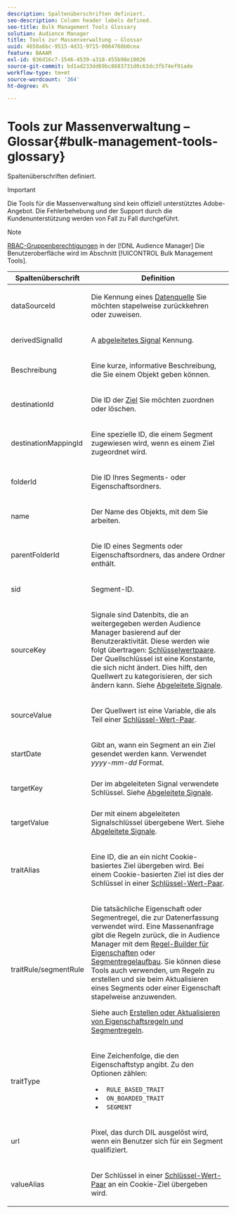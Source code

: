 ```yaml
---
description: Spaltenüberschriften definiert.
seo-description: Column header labels defined.
seo-title: Bulk Management Tools Glossary
solution: Audience Manager
title: Tools zur Massenverwaltung – Glossar
uuid: 4658a6bc-9515-4d31-9715-0084760b0cea
feature: BAAAM
exl-id: 036d16c7-1546-4539-a318-455b98e10026
source-git-commit: bd1ad233dd69bc8683731d0c63dc3fb74ef91ade
workflow-type: tm+mt
source-wordcount: '364'
ht-degree: 4%

---
```


# Tools zur Massenverwaltung – Glossar{#bulk-management-tools-glossary}

Spaltenüberschriften definiert.

>[!IMPORTANT]
>
>Die Tools für die Massenverwaltung sind kein offiziell unterstütztes Adobe-Angebot. Die Fehlerbehebung und der Support durch die Kundenunterstützung werden von Fall zu Fall durchgeführt.

<!-- 

<p>r_bulk_glossary.xml </p>

 -->

>[!NOTE]
>
>[RBAC-Gruppenberechtigungen](../../features/administration/administration-overview.md) in der [!DNL Audience Manager] Die Benutzeroberfläche wird im Abschnitt [!UICONTROL Bulk Management Tools].

<table id="table_2C2BC2FB3EFC443C9A5AE18EFC6FABFD"> 
 <thead> 
  <tr> 
   <th colname="col1" class="entry"> Spaltenüberschrift </th> 
   <th colname="col2" class="entry"> Definition </th> 
  </tr> 
 </thead>
 <tbody> 
  <tr> 
   <td colname="col1"> <p> <span class="term"> dataSourceId</span> </p> </td> 
   <td colname="col2"> <p>Die Kennung eines <a href="../../features/datasources-list-and-settings.md#data-sources-list-and-settings"> Datenquelle</a> Sie möchten stapelweise zurückkehren oder zuweisen. </p> </td> 
  </tr> 
  <tr> 
   <td colname="col1"> <p> <span class="term"> derivedSignalId</span> </p> </td> 
   <td colname="col2"> <p>A <a href="../../features/derived-signals.md"> abgeleitetes Signal</a> Kennung. </p> </td> 
  </tr> 
  <tr> 
   <td colname="col1"> <p> <span class="term"> Beschreibung</span> </p> </td> 
   <td colname="col2"> <p>Eine kurze, informative Beschreibung, die Sie einem Objekt geben können. </p> </td> 
  </tr> 
  <tr> 
   <td colname="col1"> <p> <span class="term"> destinationId</span> </p> </td> 
   <td colname="col2"> <p>Die ID der <a href="../../features/destinations/destinations.md"> Ziel</a> Sie möchten zuordnen oder löschen. </p> </td> 
  </tr> 
  <tr> 
   <td colname="col1"> <p> <span class="term"> destinationMappingId</span> </p> </td> 
   <td colname="col2"> <p>Eine spezielle ID, die einem Segment zugewiesen wird, wenn es einem Ziel zugeordnet wird. </p> </td> 
  </tr> 
  <tr> 
   <td colname="col1"> <p> <span class="term"> folderId</span> </p> </td> 
   <td colname="col2"> <p>Die ID Ihres Segments- oder Eigenschaftsordners. </p> </td> 
  </tr> 
  <tr> 
   <td colname="col1"> <p> <span class="term"> name</span> </p> </td> 
   <td colname="col2"> <p>Der Name des Objekts, mit dem Sie arbeiten. </p> </td> 
  </tr> 
  <tr> 
   <td colname="col1"> <p> <span class="term"> parentFolderId</span> </p> </td> 
   <td colname="col2"> <p>Die ID eines Segments oder Eigenschaftsordners, das andere Ordner enthält. </p> </td> 
  </tr> 
  <tr> 
   <td colname="col1"> <p> <span class="term"> sid</span> </p> </td> 
   <td colname="col2"> <p>Segment-ID. </p> </td> 
  </tr> 
  <tr> 
   <td colname="col1"> <p> <span class="term"> sourceKey</span> </p> </td> 
   <td colname="col2"> <p>Signale sind Datenbits, die an weitergegeben werden <span class="keyword"> Audience Manager</span> basierend auf der Benutzeraktivität. Diese werden wie folgt übertragen: <a href="../../reference/key-value-pairs-explained.md"> Schlüsselwertpaare</a>. Der Quellschlüssel ist eine Konstante, die sich nicht ändert. Dies hilft, den Quellwert zu kategorisieren, der sich ändern kann. Siehe <a href="../../features/derived-signals.md"> Abgeleitete Signale</a>. </p> </td> 
  </tr> 
  <tr> 
   <td colname="col1"> <p> <span class="term"> sourceValue</span> </p> </td> 
   <td colname="col2"> <p>Der Quellwert ist eine Variable, die als Teil einer <a href="../../reference/key-value-pairs-explained.md"> Schlüssel-Wert-Paar</a>. </p> </td> 
  </tr> 
  <tr> 
   <td colname="col1"> <p> <span class="term"> startDate</span> </p> </td> 
   <td colname="col2"> <p>Gibt an, wann ein Segment an ein Ziel gesendet werden kann. Verwendet <i>yyyy-mm-dd</i> Format. </p> </td> 
  </tr> 
  <tr> 
   <td colname="col1"> <p> <span class="term"> targetKey</span> </p> </td> 
   <td colname="col2">Der im abgeleiteten Signal verwendete Schlüssel. Siehe <a href="../../features/derived-signals.md"> Abgeleitete Signale</a>. </td> 
  </tr> 
  <tr> 
   <td colname="col1"> <p> <span class="term"> targetValue</span> </p> </td> 
   <td colname="col2"> <p>Der mit einem abgeleiteten Signalschlüssel übergebene Wert. Siehe <a href="../../features/derived-signals.md"> Abgeleitete Signale</a>. </p> </td> 
  </tr> 
  <tr> 
   <td colname="col1"> <p> <span class="term"> traitAlias</span> </p> </td> 
   <td colname="col2"> <p>Eine ID, die an ein nicht Cookie-basiertes Ziel übergeben wird. Bei einem Cookie-basierten Ziel ist dies der Schlüssel in einer <a href="../../reference/key-value-pairs-explained.md"> Schlüssel-Wert-Paar</a>. </p> </td> 
  </tr> 
  <tr> 
   <td colname="col1"> <p> <span class="term"> traitRule/segmentRule</span> </p> </td> 
   <td colname="col2"> <p>Die tatsächliche Eigenschaft oder Segmentregel, die zur Datenerfassung verwendet wird. Eine Massenanfrage gibt die Regeln zurück, die in <span class="keyword"> Audience Manager</span> mit dem <a href="../../features/traits/about-trait-builder.md"> Regel-Builder für Eigenschaften</a> oder <a href="../../features/segments/segment-builder.md"> Segmentregelaufbau</a>. Sie können diese Tools auch verwenden, um Regeln zu erstellen und sie beim Aktualisieren eines Segments oder einer Eigenschaft stapelweise anzuwenden. </p> <p>Siehe auch <a href="../../reference/bulk-management-tools/bulk-rules.md"> Erstellen oder Aktualisieren von Eigenschaftsregeln und Segmentregeln</a>. </p> </td> 
  </tr> 
  <tr> 
   <td colname="col1"> <p> <span class="term"> traitType</span> </p> </td> 
   <td colname="col2"> <p>Eine Zeichenfolge, die den Eigenschaftstyp angibt. Zu den Optionen zählen: </p> 
    <ul id="ul_AB5B4F87B14241DCBBE44B0B7BD4EF72"> 
     <li id="li_21F9412CDDC64FAA888C6542E284C436"> <code> RULE_BASED_TRAIT</code> </li> 
     <li id="li_5A5EA9A1EC5C45C991875EBBE7979A5A"> <code> ON_BOARDED_TRAIT </code> </li> 
     <li id="li_F38B58ADE3324E97A71E3F94F11945BE"> <code> SEGMENT</code> </li> 
    </ul> </td> 
  </tr> 
  <tr> 
   <td colname="col1"> <p> <span class="term"> url</span> </p> </td> 
   <td colname="col2"> <p>Pixel, das durch DIL ausgelöst wird, wenn ein Benutzer sich für ein Segment qualifiziert. </p> </td> 
  </tr> 
  <tr> 
   <td colname="col1"> <p> <span class="term"> valueAlias</span> </p> </td> 
   <td colname="col2"> <p>Der Schlüssel in einer <a href="../../reference/key-value-pairs-explained.md"> Schlüssel-Wert-Paar</a> an ein Cookie-Ziel übergeben wird. </p> </td> 
  </tr> 
 </tbody> 
</table>

